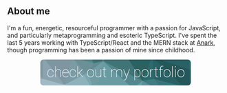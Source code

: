 ## About me
I'm a fun, energetic, resourceful programmer with a passion for JavaScript, and particularly metaprogramming and esoteric TypeScript. I've spent the last 5 years working with TypeScript/React and the MERN stack at [Anark](https://anark.com), though programming has been a passion of mine since childhood.

<p align="center">
  <a alt="Check out my portfolio" href="https://jacobbloom.dev/code/">
    <img style="text-align: center;" src="https://raw.githubusercontent.com/mrjacobbloom/mrjacobbloom/master/button1.png"/>
  </a>
</p>
